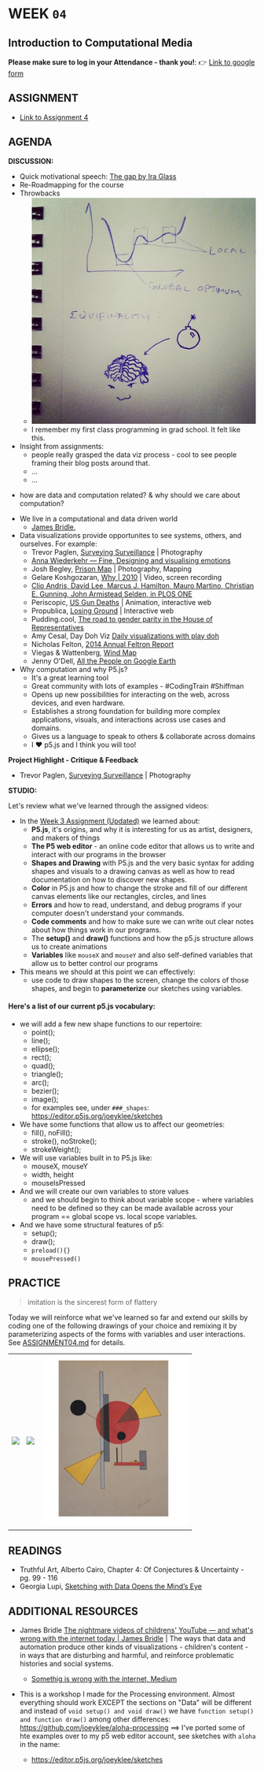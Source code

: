# WEEK `04`
## Introduction to Computational Media


**Please make sure to log in your Attendance - thank you!**:
👉 [Link to google form](https://goo.gl/forms/QM1ptZoG7LDvLnq33)


## ASSIGNMENT

* [Link to Assignment 4](ASSIGNMENT04.md)



## AGENDA

**DISCUSSION:**

* Quick motivational speech: [The gap by Ira Glass](https://vimeo.com/85040589)
* Re-Roadmapping for the course
* Throwbacks
  * ![mind melting](assets/images/mind-explosion.PNG)
  * I remember my first class programming in grad school. It felt like this.
* Insight from assignments:
  * people really grasped the data viz process - cool to see people framing their blog posts around that.
  * ...
  * ...
- how are data and computation related? & why should we care about computation?
* We live in a computational and data driven world
  * [James Bridle, ]()
* Data visualizations provide opportunites to see systems, others, and ourselves. For example:
  * Trevor Paglen, [Surveying Surveillance](https://www.independent.co.uk/news/world/americas/secret-state-trevor-paglen-documents-the-hidden-world-of-governmental-surveillance-from-drone-bases-9536376.html) | Photography
  * [Anna Wiederkehr — Fine. Designing and visualising emotions](https://vimeo.com/244517309)
  * Josh Begley, [Prison Map](http://prisonmap.com/) | Photography, Mapping
  * Gelare Koshgozaran, [Why | 2010](https://gelarekhoshgozaran.com/VISUAL/WHY-2010) | Video, screen recording
  * [Clio Andris, David Lee, Marcus J. Hamilton, Mauro Martino, Christian E. Gunning, John Armistead Selden, in PLOS ONE](https://www.washingtonpost.com/news/wonk/wp/2015/04/23/a-stunning-visualization-of-our-divided-congress/?noredirect=on&utm_term=.4b1958f6d111)
  * Periscopic, [US Gun Deaths](https://guns.periscopic.com/?year=2013) | Animation, interactive web
  * Propublica, [Losing Ground](https://projects.propublica.org/louisiana/) | Interactive web
  * Pudding.cool, [The road to gender parity in the House of Representatives](https://pudding.cool/2018/07/women-in-congress/)
  * Amy Cesal, Day Doh Viz [Daily visualizations with play doh](https://www.amycesal.com/day-doh-viz-all/)
  * Nicholas Felton, [2014 Annual Feltron Report](http://feltron.com/FAR14.html)
  * Viegas & Wattenberg, [Wind Map](http://hint.fm/wind/)
  * Jenny O'Dell, [All the People on Google Earth](http://www.jennyodell.com/allthepeople.html)
* Why computation and why P5.js?
  * It's a great learning tool
  * Great community with lots of examples - #CodingTrain #Shiffman
  * Opens up new possibilities for interacting on the web, across devices, and even hardware.
  * Establishes a strong foundation for building more complex applications, visuals, and interactions across use cases and domains.
  * Gives us a language to speak to others & collaborate across domains
  * I ❤️ p5.js and I think you will too!

**Project Highlight - Critique & Feedback**
* Trevor Paglen, [Surveying Surveillance](https://www.independent.co.uk/news/world/americas/secret-state-trevor-paglen-documents-the-hidden-world-of-governmental-surveillance-from-drone-bases-9536376.html) | Photography

**STUDIO:**

Let's review what we've learned through the assigned videos:

* In the [Week 3 Assignment (Updated)](../week03/ASSIGNMENT03-UPDATED.md) we learned about:
  * **P5.js**, it's origins, and why it is interesting for us as artist, designers, and makers of things
  * **The P5 web editor** - an online code editor that allows us to write and interact with our programs in the browser
  * **Shapes and Drawing** with P5.js and the very basic syntax for adding shapes and visuals to a drawing canvas as well as how to read documentation on how to discover new shapes.
  * **Color** in P5.js and how to change the stroke and fill of our different canvas elements like our rectangles, circles, and lines
  * **Errors** and how to read, understand, and debug programs if your computer doesn't understand your commands.
  * **Code comments** and how to make sure we can write out clear notes about how things work in our programs.
  * The **setup()** and **draw()** functions and how the p5.js structure allows us to create animations
  * **Variables** like `mouseX` and `mouseY` and also self-defined variables that allow us to better control our programs
* This means we should at this point we can effectively:
  * use code to draw shapes to the screen, change the colors of those shapes, and begin to **parameterize** our sketches using variables.

####  Here's a list of our current p5.js vocabulary:

* we will add a few new shape functions to our repertoire:
  * point();
  * line();
  * ellipse();
  * rect();
  * quad();
  * triangle();
  * arc();
  * bezier();
  * image();
  * for examples see, under `###_shapes`: https://editor.p5js.org/joeyklee/sketches
* We have some functions that allow us to affect our geometries:
  * fill(), noFill();
  * stroke(), noStroke();
  * strokeWeight();
* We will use variables built in to P5.js like:
  * mouseX, mouseY
  * width, height
  * mouseIsPressed
* And we will create our own variables to store values
  * and we should begin to think about variable scope - where variables need to be defined so they can be made available across your program == global scope vs. local scope variables.
* And we have some structural features of p5:
  * setup();
  * draw();
  * `preload(){}`
  * `mousePressed()`

<!--

- Week 4: **introduction to computation**
  - how are data and computation related?
  - why should we care about computation?
  - how are data being visualized?
  - intro to p5 and coding visuals
  - **Studio**:
    - Downloading p5 projects from p5 editor and working locally
    - review of variables and parameterization
      - variable scope: global and function level
    - introducing your own custom functions:
      - functions that do stuff
      - functions that return data
  - **Assignment**:
    - Coded Composition I
    - Watch videos: objects, map(), random() conditionals, iteration


-->

## PRACTICE


> imitation is the sincerest form of flattery

Today we will reinforce what we've learned so far and extend our skills by coding one of the following drawings of your choice and remixing it by parameterizing aspects of the forms with variables and user interactions. See [ASSIGNMENT04.md](ASSIGNMENT04.md) for details.

|     |     |     |
| --- | --- | --- |
|  <img src="https://camo.githubusercontent.com/2692a4f360eab5fe84c4a8631e850176bc123eaa/68747470733a2f2f75706c6f61642e77696b696d656469612e6f72672f77696b6970656469612f636f6d6d6f6e732f382f38662f4c69737369747a6b795f50726f756e5f39332e6a7067" style="width:300px">   | <img src="https://camo.githubusercontent.com/700e1e3331b2f6ef2d72f8fae63bb960c0c05d7e/68747470733a2f2f75706c6f61642e77696b696d656469612e6f72672f77696b6970656469612f636f6d6d6f6e732f622f62392f4c617a61725f456c5f4c69737369747a6b795f2d5f4b6573746e65726d617070655f50726f756e2c5f526f622e5f4c65766e69735f616e645f436861706d616e5f476d62485f48616e6e6f7665725f2d355f2d5f476f6f676c655f4172745f50726f6a6563742e6a7067" style="width:300px">    |  <img src="assets/images/el-untitled.png" style="width:300px">   |



## READINGS
* Truthful Art, Alberto Cairo, Chapter 4: Of Conjectures & Uncertainty - pg. 99 - 116
* Georgia Lupi, [Sketching with Data Opens the Mind’s Eye](https://medium.com/accurat-studio/sketching-with-data-opens-the-mind-s-eye-92d78554565)

## ADDITIONAL RESOURCES

* James Bridle [The nightmare videos of childrens' YouTube — and what's wrong with the internet today | James Bridle](https://www.youtube.com/watch?v=v9EKV2nSU8w) | The ways that data and automation produce other kinds of visualizations - children's content - in ways that are disturbing and harmful, and reinforce problematic histories and social systems.
  * [Somethig is wrong with the internet, Medium](https://medium.com/@jamesbridle/something-is-wrong-on-the-internet-c39c471271d2)

* This is a workshop I made for the Processing environment. Almost everything should work EXCEPT the sections on "Data" will be different and instead of `void setup() and void draw()` we have `function setup() and function draw()` among other differences: https://github.com/joeyklee/aloha-processing ==> I've ported some of hte examples over to my p5 web editor account, see sketches with `aloha` in the name:
  - https://editor.p5js.org/joeyklee/sketches
